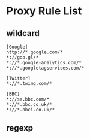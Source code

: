 # Proxy Rule List

## wildcard

    [Google]
    http://*.google.com/*
    *://goo.gl/*
    *://*.google-analytics.com/*
    *://*.googletagservices.com/*

    [Twitter]
    *://*.twimg.com/*

    [BBC]
    *://sa.bbc.com/*
    *://*.bbc.co.uk/*
    *://*.bbci.co.uk/*

## regexp
